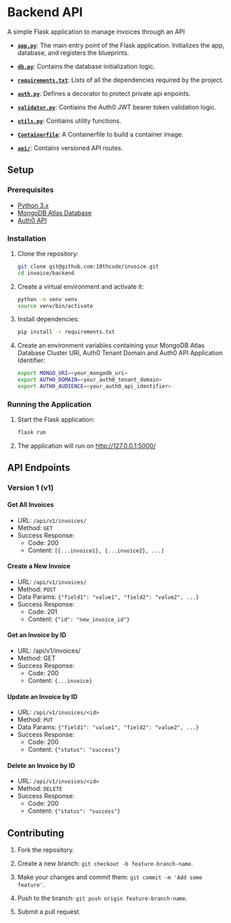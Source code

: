 # Backend API

A simple Flask application to manage invoices through an API

- **[`app.py`](https://github.com/10thcode/invoice/blob/development/backend/app.py)**: The main entry point of the Flask application. Initializes the app, database, and registers the blueprints.


- **[`db.py`](https://github.com/10thcode/invoice/blob/development/backend/db.py)**: Contains the database initialization logic.

- **[`requirements.txt`](https://github.com/10thcode/invoice/blob/development/backend/requirement.txt)**: Lists of all the dependencies required by the project.

- **[`auth.py`](https://github.com/10thcode/invoice/blob/development/backend/auth.py)**: Defines a decorator to protect private api enpoints.

- **[`validator.py`](https://github.com/10thcode/invoice/blob/development/backend/validator.py)**: Contiains the Auth0 JWT bearer token validation logic.

- **[`utils.py`](https://github.com/10thcode/invoice/blob/development/backend/Containerfile)**: Contiains utility functions.

- **[`Containerfile`](https://github.com/10thcode/invoice/blob/development/backend/Containerfile)**: A Containerfile to build a container image.

- **[`api/`](https://github.com/10thcode/invoice/tree/development/backend/api)**: Contains versioned API routes.

## Setup
### Prerequisites

- [Python 3.x](https://www.python.org/)
- [MongoDB Atlas Database](https://www.mongodb.com/products/platform/atlas-database)
- [Auth0 API](https://auth0.com/docs/get-started/auth0-overview/set-up-apis)

### Installation

1. Clone the repository:
   ```bash
   git clone git@github.com:10thcode/invoice.git
   cd invoice/backend
   ```

2. Create a virtual environment and activate it:
    ```bash
    python -m venv venv
    source venv/bin/activate
    ```

3. Install dependencies:
    ```bash
    pip install -r requirements.txt
    ```

4. Create an environment variables containing your MongoDB Atlas Database Cluster URI, Auth0 Tenant Domain and Auth0 API Application Identifier:
    ```bash
    export MONGO_URI=<your_mongodb_uri>
    export AUTH0_DOMAIN=<your_auth0_tenant_domain>
    export AUTH0_AUDIENCE=<your_auth0_api_identifier>
    ```

### Running the Application

1. Start the Flask application:
    ```bash
    flask run
    ```

2. The application will run on http://127.0.0.1:5000/

## API Endpoints

### Version 1 (v1)

#### Get All Invoices
- URL: `/api/v1/invoices/`
- Method: `GET`
- Success Response:
    - Code: 200
    - Content: `[{...invoice1}, {...invoice2}, ...]`

#### Create a New Invoice
- URL: `/api/v1/invoices/`
- Method: `POST`
- Data Params: `{"field1": "value1", "field2": "value2", ...}`
- Success Response:
    - Code: 201
    - Content: `{"id": "new_invoice_id"}`

#### Get an Invoice by ID
- URL: /api/v1/invoices/<id>
- Method: GET
- Success Response:
    - Code: 200
    - Content: `{...invoice}`

#### Update an Invoice by ID
- URL: `/api/v1/invoices/<id>`
- Method: `PUT`
- Data Params: `{"field1": "value1", "field2": "value2", ...}`
- Success Response:
    - Code: 200
    - Content: `{"status": "success"}`

#### Delete an Invoice by ID
- URL: `/api/v1/invoices/<id>`
- Method: `DELETE`
- Success Response:
    - Code: 200
    - Content: `{"status": "success"}`

## Contributing
1. Fork the repository.

2. Create a new branch: `git checkout -b feature-branch-name`.

3. Make your changes and commit them: `git commit -m 'Add some feature'`.

4. Push to the branch: `git push origin feature-branch-name`.

5. Submit a pull request.
